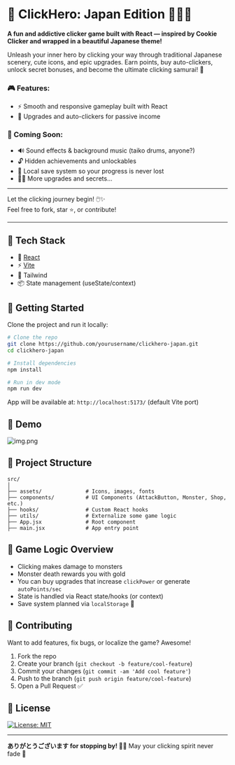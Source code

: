 # 🍡 ClickHero: Japan Edition 🏮🏮🏮

**A fun and addictive clicker game built with React — inspired by Cookie Clicker and wrapped in a beautiful Japanese theme!**

Unleash your inner hero by clicking your way through traditional Japanese scenery, cute icons, and epic upgrades. Earn points, buy auto-clickers, unlock secret bonuses, and become the ultimate clicking samurai! 🥷

### 🎮 Features:
* ⚡ Smooth and responsive gameplay built with React
* 🏯 Upgrades and auto-clickers for passive income

### 🚧 Coming Soon:
* 🔊 Sound effects & background music (taiko drums, anyone?)
* 🔓 Hidden achievements and unlockables
* 💾 Local save system so your progress is never lost
* 🧙‍♂️ More upgrades and secrets...

---
Let the clicking journey begin! 🖱️✨  
Feel free to fork, star ⭐, or contribute!

---

## 🧰 Tech Stack

- 🧠 [React](https://reactjs.org/)
- ⚡ [Vite](https://vitejs.dev/)
- 💅 Tailwind
- 📦 State management (useState/context)

[//]: # (- 🎨 Custom assets &#40;Japanese-themed icons, fonts...&#41;)

## 🚀 Getting Started

Clone the project and run it locally:

```bash
# Clone the repo
git clone https://github.com/yourusername/clickhero-japan.git
cd clickhero-japan

# Install dependencies
npm install

# Run in dev mode
npm run dev
````

App will be available at: `http://localhost:5173/` (default Vite port)

## 📸 Demo

![img.png](demo-screenshot/main-screen.png)

## 📁 Project Structure

```
src/
│
├── assets/              # Icons, images, fonts
├── components/          # UI Components (AttackButton, Monster, Shop, etc.)
├── hooks/               # Custom React hooks
├── utils/               # Externalize some game logic
├── App.jsx              # Root component
├── main.jsx             # App entry point
```

## 🧠 Game Logic Overview

* Clicking makes damage to monsters
* Monster death rewards you with gold
* You can buy upgrades that increase `clickPower` or generate `autoPoints/sec`
* State is handled via React state/hooks (or context)
* Save system planned via `localStorage` 🚧

## 🤝 Contributing

Want to add features, fix bugs, or localize the game? Awesome!

1. Fork the repo
2. Create your branch (`git checkout -b feature/cool-feature`)
3. Commit your changes (`git commit -am 'Add cool feature'`)
4. Push to the branch (`git push origin feature/cool-feature`)
5. Open a Pull Request ✅

## 📄 License

[![License: MIT](https://img.shields.io/badge/License-MIT-yellow.svg)](https://opensource.org/licenses/MIT)

---

**ありがとうございます for stopping by! 🙇‍♂️**
May your clicking spirit never fade 🍵
